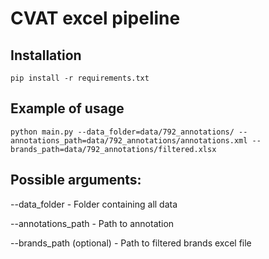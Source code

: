 # CVAT excel pipeline

## Installation

```
pip install -r requirements.txt
```

## Example of usage

```
python main.py --data_folder=data/792_annotations/ --annotations_path=data/792_annotations/annotations.xml --brands_path=data/792_annotations/filtered.xlsx
```

## Possible arguments:

--data_folder - Folder containing all data

--annotations_path - Path to annotation

--brands_path (optional) - Path to filtered brands excel file
